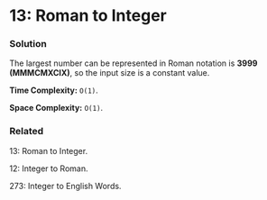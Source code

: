 # 13: Roman to Integer

### Solution
The largest number can be represented in Roman notation is **3999 (MMMCMXCIX)**, so the input size is a constant value.
 
**Time Complexity:** `O(1)`.

**Space Complexity:** `O(1)`.

### Related
13: Roman to Integer.

12: Integer to Roman.

273: Integer to English Words.